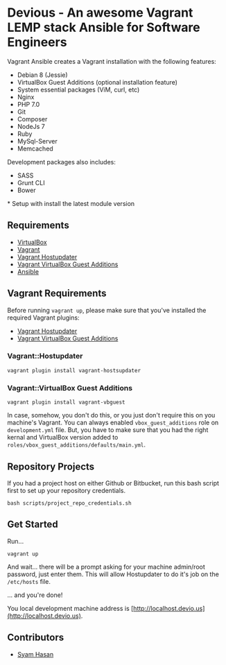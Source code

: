 # Devious - An awesome Vagrant LEMP stack Ansible for Software Engineers

Vagrant Ansible creates a Vagrant installation with the following features:

- Debian 8 (Jessie)
- VirtualBox Guest Additions (optional installation feature)
- System essential packages (ViM, curl, etc)
- Nginx
- PHP 7.0
- Git
- Composer
- NodeJs 7
- Ruby
- MySql-Server
- Memcached

Development packages also includes:

- SASS
- Grunt CLI
- Bower

\* Setup with install the latest module version

## Requirements

- [VirtualBox](https://www.virtualbox.org/wiki/Downloads)
- [Vagrant](http://www.vagrantup.com/downloads.html)
- [Vagrant Hostupdater](https://github.com/cogitatio/vagrant-hostsupdater)
- [Vagrant VirtualBox Guest Additions](https://github.com/dotless-de/vagrant-vbguest)
- [Ansible](http://docs.ansible.com/intro_installation.html)

## Vagrant Requirements

Before running `vagrant up`, please make sure that you've installed the required Vagrant plugins:

- [Vagrant Hostupdater](https://github.com/cogitatio/vagrant-hostsupdater)
- [Vagrant VirtualBox Guest Additions](https://github.com/dotless-de/vagrant-vbguest)

### Vagrant::Hostupdater

```
vagrant plugin install vagrant-hostsupdater
```

### Vagrant::VirtualBox Guest Additions

```
vagrant plugin install vagrant-vbguest
```

In case, somehow, you don't do this, or you just don't require this on you machine's Vagrant. You can always enabled `vbox_guest_additions` role on `development.yml` file. But, you have to make sure that you had the right kernal and VirtualBox version added to `roles/vbox_guest_additions/defaults/main.yml`.

## Repository Projects

If you had a project host on either Github or Bitbucket, run this bash script first to set up your repository credentials.

```
bash scripts/project_repo_credentials.sh
```

## Get Started

Run...

```
vagrant up
```

And wait... there will be a prompt asking for your machine admin/root password, just enter them. This will allow Hostupdater to do it's job on the `/etc/hosts` file.

... and you're done!

You local development machine address is [http://localhost.devio.us](http://localhost.devio.us).

## Contributors

- [Syam Hasan](https://github.com/syamhasan/)